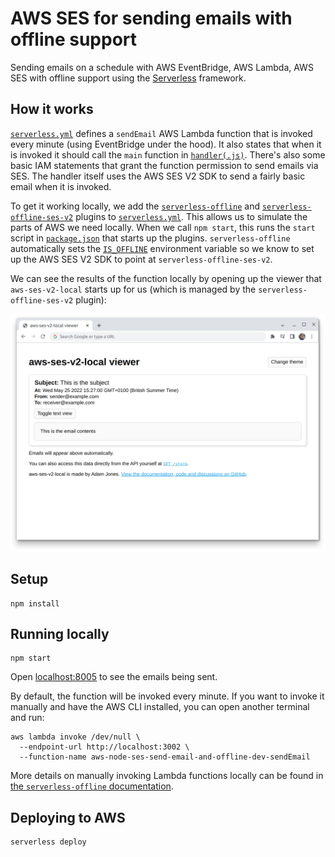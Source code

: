 # AWS SES for sending emails with offline support

Sending emails on a schedule with AWS EventBridge, AWS Lambda, AWS SES with offline support using the [Serverless](https://www.serverless.com/) framework.

## How it works

[`serverless.yml`](./serverless.yml) defines a `sendEmail` AWS Lambda function that is invoked every minute (using EventBridge under the hood). It also states that when it is invoked it should call the `main` function in [`handler(.js)`](./handler.js). There's also some basic IAM statements that grant the function permission to send emails via SES. The handler itself uses the AWS SES V2 SDK to send a fairly basic email when it is invoked.

To get it working locally, we add the [`serverless-offline`](https://github.com/dherault/serverless-offline) and [`serverless-offline-ses-v2`](https://github.com/domdomegg/serverless-offline-ses-v2) plugins to [`serverless.yml`](./serverless.yml). This allows us to simulate the parts of AWS we need locally. When we call `npm start`, this runs the `start` script in [`package.json`](./package.json) that starts up the plugins. `serverless-offline` automatically sets the [`IS_OFFLINE`](https://github.com/dherault/serverless-offline/#the-processenvis_offline-variable) environment variable so we know to set up the AWS SES V2 SDK to point at `serverless-offline-ses-v2`.

We can see the results of the function locally by opening up the viewer that `aws-ses-v2-local` starts up for us (which is managed by the `serverless-offline-ses-v2` plugin):

![Screenshot showing the email sent as a result of running the function](screenshot.png)

## Setup

```
npm install
```

## Running locally

```
npm start
```

Open [localhost:8005](http://localhost:8005) to see the emails being sent.

By default, the function will be invoked every minute. If you want to invoke it manually and have the AWS CLI installed, you can open another terminal and run:

```
aws lambda invoke /dev/null \
  --endpoint-url http://localhost:3002 \
  --function-name aws-node-ses-send-email-and-offline-dev-sendEmail
```

More details on manually invoking Lambda functions locally can be found in [the `serverless-offline` documentation](https://github.com/dherault/serverless-offline/#usage-with-invoke).

## Deploying to AWS

```
serverless deploy
```
